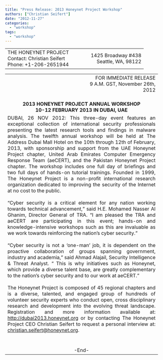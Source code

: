 ```yaml
---
title: "Press Release: 2013 Honeynet Project Workshop"
authors: ["Christian Seifert"]
date: "2012-11-27"
categories: 
  - "workshop"
tags: 
  - "workshop"
---
```


<table width="600px" border="0"><tbody><tr border="0"><td width="60%">THE HONEYNET PROJECT<br>Contact: Christian Seifert<br>Phone: +1-206-2651944</td><td align="right" width="40%">1425 Broadway #438<br>Seattle, WA, 98122</td></tr></tbody></table>

<table width="600px" border="0"><tbody><tr border="0"><td width="50%"></td><td align="right" width="50%">FOR IMMEDIATE RELEASE<br>9 A.M. GST, November 26th, 2012<br><br></td></tr><tr><td align="center" colspan="2"><strong>2013 HONEYNET PROJECT ANNUAL WORKSHOP<br>10-12 FEBRUARY 2013 IN DUBAI, UAE</strong></td></tr><tr><td align="justify" colspan="2">DUBAI, 26 NOV 2012: This three-day event features an exceptional collection of international security professionals presenting the latest research tools and findings in malware analysis. The twelfth annual workshop will be held at The Address Dubai Mall Hotel on the 10th through 12th of February, 2013, with sponsorship and support from the UAE Honeynet Project chapter, United Arab Emirates Computer Emergency Response Team (aeCERT), and the Pakistan Honeynet Project chapter. The workshop includes one full day of briefings and two full days of hands-on tutorial trainings. Founded in 1999, The Honeynet Project is a non-profit international research organization dedicated to improving the security of the Internet at no cost to the public.<br><br>“Cyber security is a critical element for any nation working towards technical advancement,” said H.E. Mohamed Nasser Al Ghanim, Director General of TRA. “I am pleased the TRA and aeCERT are participating in this event; hands-on and knowledge-intensive workshops such as this are invaluable as we work towards reinforcing the nation’s cyber security.”<br><br>“Cyber security is not a ‘one-man’ job, it is dependent on the proactive collaboration of groups spanning government, industry and academia,” said Ahmad Alajail, Security Intelligence &amp; Threat Analyst. “ This is why initiatives such as Honeynet, which provide a diverse talent base, are greatly complementary to the nation’s cyber security and to our work at aeCERT.”<br><br>The Honeynet Project is composed of 45 regional chapters and is a diverse, talented, and engaged group of hundreds of volunteer security experts who conduct open, cross disciplinary research and development into the evolving threat landscape. Registration and more information available at: <a href="http://dubai2013.honeynet.org">http://dubai2013.honeynet.org</a> or by contacting The Honeynet Project CEO Christian Seifert to request a personal interview at: <a href="mailto:christian.seifert@honeynet.org?Subject=2013%20Honeynet%20Project%20Workshop%20Dubai">christian.seifert@honeynet.org</a>.<br><br></td></tr><tr><td align="center" colspan="2"><br>-End-</td></tr></tbody></table>
